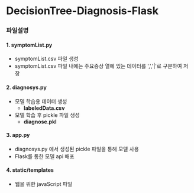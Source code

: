 # DecisionTree-Diagnosis-Flask

### 파일설명

#### 1. symptomList.py
* symptomList.csv 파일 생성
* symptomList.csv 파일 내에는 주요증상 열에 있는 데이터를 ',','|'로 구분하여 저장

#### 2. diagnosys.py
  * 모델 학습용 데이터 생성
    * __labeledData.csv__
  * 모델 학습 후 pickle 파일 생성 
    * __diagnose.pkl__

#### 3. app.py
 * diagnosys.py 에서 생성된 pickle 파일을 통해 모델 사용
 * Flask를 통한 모델 api 배포

#### 4. static/templates
* 웹을 위한 javaScript 파일
  
